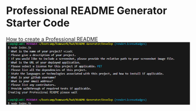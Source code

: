 # Professional README Generator Starter Code

[How to create a Professional README](https://coding-boot-camp.github.io/full-stack/github/professional-readme-guide)
![Alt text](<Develop/images/Screenshot 2023-09-03 225831.png>)